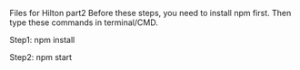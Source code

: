 Files for Hilton part2
Before these steps, you need to install npm first. Then type these commands in terminal/CMD.

Step1: npm install

Step2: npm start
